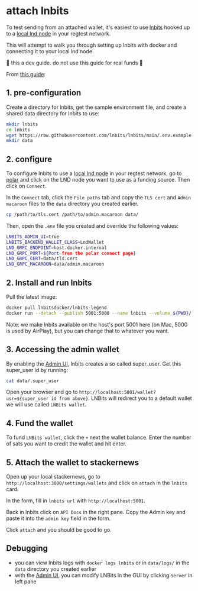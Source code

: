 # attach lnbits

To test sending from an attached wallet, it's easiest to use [lnbits](https://lnbits.com/) hooked up to a [local lnd node](./local-lnd.md) in your regtest network.

This will attempt to walk you through setting up lnbits with docker and connecting it to your local lnd node.

🚨 this a dev guide. do not use this guide for real funds 🚨

From [this guide](https://docs.lnbits.org/guide/installation.html#option-3-docker):

## 1. pre-configuration

Create a directory for lnbits, get the sample environment file, and create a shared data directory for lnbits to use:

```bash
mkdir lnbits
cd lnbits
wget https://raw.githubusercontent.com/lnbits/lnbits/main/.env.example -O .env
mkdir data
```

## 2. configure

To configure lnbits to use a [local lnd node](./local-lnd.md) in your regtest network, go to [polar](https://lightningpolar.com/) and click on the LND node you want to use as a funding source. Then click on `Connect`.

In the `Connect` tab, click the `File paths` tab and copy the `TLS cert` and `Admin macaroon` files to the `data` directory you created earlier.

```bash
cp /path/to/tls.cert /path/to/admin.macaroon data/
```

Then, open the `.env` file you created and override the following values:

```bash
LNBITS_ADMIN_UI=true
LNBITS_BACKEND_WALLET_CLASS=LndWallet
LND_GRPC_ENDPOINT=host.docker.internal
LND_GRPC_PORT=${Port from the polar connect page}
LND_GRPC_CERT=data/tls.cert
LND_GRPC_MACAROON=data/admin.macaroon
```

## 2. Install and run lnbits

Pull the latest image:

```bash
docker pull lnbitsdocker/lnbits-legend
docker run --detach --publish 5001:5000 --name lnbits --volume ${PWD}/.env:/app/.env --volume ${PWD}/data/:/app/data lnbitsdocker/lnbits-legend
```

Note: we make lnbits available on the host's port 5001 here (on Mac, 5000 is used by AirPlay), but you can change that to whatever you want.

## 3. Accessing the admin wallet

By enabling the [Admin UI](https://docs.lnbits.org/guide/admin_ui.html), lnbits creates a so called super_user. Get this super_user id by running:

```bash
cat data/.super_user
```

Open your browser and go to `http://localhost:5001/wallet?usr=${super_user id from above}`. LNBits will redirect you to a default wallet we will use called `LNBits wallet`.

## 4. Fund the wallet

To fund `LNBits wallet`, click the `+` next the wallet balance. Enter the number of sats you want to credit the wallet and hit enter.

## 5. Attach the wallet to stackernews

Open up your local stackernews, go to `http://localhost:3000/settings/wallets` and click on `attach` in the `lnbits` card.

In the form, fill in `lnbits url` with `http://localhost:5001`.

Back in lnbits click on `API Docs` in the right pane. Copy the Admin key and paste it into the `admin key` field in the form.

Click `attach` and you should be good to go.

## Debugging

- you can view lnbits logs with `docker logs lnbits` or in `data/logs/` in the `data` directory you created earlier
- with the [Admin UI](https://docs.lnbits.org/guide/admin_ui.html), you can modify LNBits in the GUI by clicking `Server` in left pane